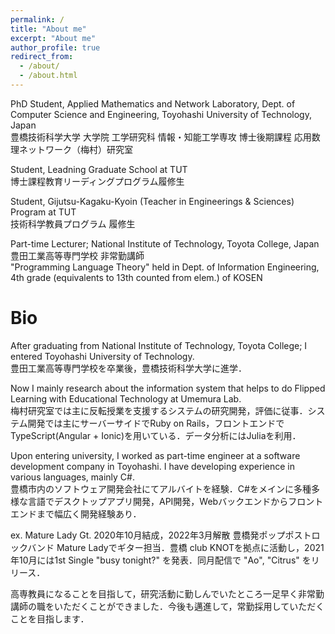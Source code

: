 ```yaml
---
permalink: /
title: "About me"
excerpt: "About me"
author_profile: true
redirect_from: 
  - /about/
  - /about.html
---
```


PhD Student, Applied Mathematics and Network Laboratory, Dept. of Computer Science and Engineering, Toyohashi University of Technology, Japan \
豊橋技術科学大学 大学院 工学研究科 情報・知能工学専攻 博士後期課程 応用数理ネットワーク（梅村）研究室

Student, Leadning Graduate School at TUT \
博士課程教育リーディングプログラム履修生

Student, Gijutsu-Kagaku-Kyoin (Teacher in Engineerings & Sciences) Program at TUT \
技術科学教員プログラム 履修生

Part-time Lecturer; National Institute of Technology, Toyota College, Japan\
豊田工業高等専門学校 非常勤講師\
"Programming Language Theory" held in Dept. of Information Engineering, 4th grade (equivalents to 13th counted from elem.) of KOSEN

# Bio
After graduating from National Institute of Technology, Toyota College; I entered Toyohashi University of Technology.\
豊田工業高等専門学校を卒業後，豊橋技術科学大学に進学．

Now I mainly research about the information system that helps to do Flipped Learning with Educational Technology at Umemura Lab. \
梅村研究室では主に反転授業を支援するシステムの研究開発，評価に従事．システム開発では主にサーバーサイドでRuby on Rails，フロントエンドでTypeScript(Angular + Ionic)を用いている．データ分析にはJuliaを利用．

Upon entering university, I worked as part-time engineer at a software development company in Toyohashi. I have developing experience in various languages, mainly C#. \
豊橋市内のソフトウェア開発会社にてアルバイトを経験．C#をメインに多種多様な言語でデスクトップアプリ開発，API開発，Webバックエンドからフロントエンドまで幅広く開発経験あり．

ex. Mature Lady Gt. 2020年10月結成，2022年3月解散 豊橋発ポップポストロックバンド Mature Ladyでギター担当．豊橋 club KNOTを拠点に活動し，2021年10月には1st Single "busy tonight?" を発表．同月配信で "Ao", "Citrus" をリリース．

高専教員になることを目指して，研究活動に勤しんでいたところ一足早く非常勤講師の職をいただくことができました．今後も邁進して，常勤採用していただくことを目指します．